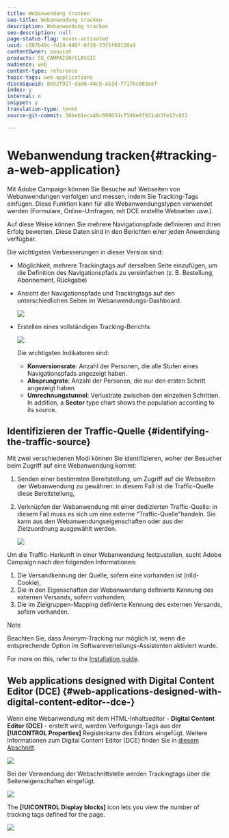 ```yaml
---
title: Webanwendung tracken
seo-title: Webanwendung tracken
description: Webanwendung tracken
seo-description: null
page-status-flag: never-activated
uuid: c087b40c-fd14-440f-8f38-33f5f68120a9
contentOwner: sauviat
products: SG_CAMPAIGN/CLASSIC
audience: web
content-type: reference
topic-tags: web-applications
discoiquuid: 8e52f927-dadd-44c8-a51d-f717bc083eef
index: y
internal: n
snippet: y
translation-type: tm+mt
source-git-commit: 36beb1eca48c698634c7548e0f931ab3fe17c021

---
```



# Webanwendung tracken{#tracking-a-web-application}

Mit Adobe Campaign können Sie Besuche auf Webseiten von Webanwendungen verfolgen und messen, indem Sie Tracking-Tags einfügen. Diese Funktion kann für alle Webanwendungstypen verwendet werden (Formulare, Online-Umfragen, mit DCE erstellte Webseiten usw.).

Auf diese Weise können Sie mehrere Navigationspfade definieren und ihren Erfolg bewerten. Diese Daten sind in den Berichten einer jeden Anwendung verfügbar.

Die wichtigsten Verbesserungen in dieser Version sind:

* Möglichkeit, mehrere Trackingtags auf derselben Seite einzufügen, um die Definition des Navigationspfads zu vereinfachen (z. B. Bestellung, Abonnement, Rückgabe)
* Ansicht der Navigationspfade und Trackingtags auf den unterschiedlichen Seiten im Webanwendungs-Dashboard.

   ![](assets/trackers_1.png)

* Erstellen eines vollständigen Tracking-Berichts

   ![](assets/trackers_5.png)

   Die wichtigsten Indikatoren sind:

   * **Konversionsrate**: Anzahl der Personen, die alle Stufen eines Navigationspfads angezeigt haben.
   * **Absprungrate**: Anzahl der Personen, die nur den ersten Schritt angezeigt haben
   * **Umrechnungstunnel**: Verlustrate zwischen den einzelnen Schritten.
   In addition, a **Sector** type chart shows the population according to its source.

## Identifizieren der Traffic-Quelle {#identifying-the-traffic-source}

Mit zwei verschiedenen Modi können Sie identifizieren, woher der Besucher beim Zugriff auf eine Webanwendung kommt:

1. Senden einer bestimmten Bereitstellung, um Zugriff auf die Webseiten der Webanwendung zu gewähren: in diesem Fall ist die Traffic-Quelle diese Bereitstellung,
1. Verknüpfen der Webanwendung mit einer dedizierten Traffic-Quelle: in diesem Fall muss es sich um eine externe &quot;Traffic-Quelle&quot;handeln. Sie kann aus den Webanwendungseigenschaften oder aus der Zielzuordnung ausgewählt werden.

   ![](assets/trackers_6.png)

Um die Traffic-Herkunft in einer Webanwendung festzustellen, sucht Adobe Campaign nach den folgenden Informationen:

1. Die Versandkennung der Quelle, sofern eine vorhanden ist (nlId-Cookie),
1. Die in den Eigenschaften der Webanwendung definierte Kennung des externen Versands, sofern vorhanden,
1. Die im Zielgruppen-Mapping definierte Kennung des externen Versands, sofern vorhanden.

>[!NOTE]
>
>Beachten Sie, dass Anonym-Tracking nur möglich ist, wenn die entsprechende Option im Softwareverteilungs-Assistenten aktiviert wurde.
>
>For more on this, refer to the [Installation guide](../../installation/using/deploying-an-instance.md).

## Web applications designed with Digital Content Editor (DCE) {#web-applications-designed-with-digital-content-editor--dce-}

Wenn eine Webanwendung mit dem HTML-Inhaltseditor - **Digital Content Editor (DCE)** - erstellt wird, werden Verfolgungs-Tags aus der **[!UICONTROL Properties]** Registerkarte des Editors eingefügt. Weitere Informationen zum Digital Content Editor (DCE) finden Sie in [diesem Abschnitt](../../web/using/about-campaign-html-editor.md).

![](assets/trackers_2.png)

Bei der Verwendung der Webschnittstelle werden Trackingtags über die Seiteneigenschaften eingefügt.

![](assets/trackers_3.png)

The **[!UICONTROL Display blocks]** icon lets you view the number of tracking tags defined for the page.

![](assets/trackers_4.png)

